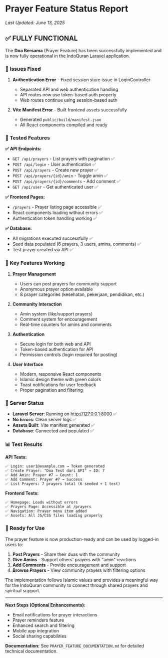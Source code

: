 # Prayer Feature Status Report
*Last Updated: June 13, 2025*

## ✅ FULLY FUNCTIONAL

The **Doa Bersama** (Prayer Feature) has been successfully implemented and is now fully operational in the IndoQuran Laravel application.

### 🔧 Issues Fixed

1. **Authentication Error** - Fixed session store issue in LoginController
   - Separated API and web authentication handling
   - API routes now use token-based auth properly
   - Web routes continue using session-based auth

2. **Vite Manifest Error** - Built frontend assets successfully
   - Generated `public/build/manifest.json`
   - All React components compiled and ready

### 🧪 Tested Features

**✅ API Endpoints:**
- `GET /api/prayers` - List prayers with pagination ✅
- `POST /api/login` - User authentication ✅  
- `POST /api/prayers` - Create new prayer ✅
- `POST /api/prayers/{id}/amin` - Toggle amin ✅
- `POST /api/prayers/{id}/comments` - Add comment ✅
- `GET /api/user` - Get authenticated user ✅

**✅ Frontend Pages:**
- `/prayers` - Prayer listing page accessible ✅
- React components loading without errors ✅
- Authentication token handling working ✅

**✅ Database:**
- All migrations executed successfully ✅
- Seed data populated (6 prayers, 3 users, amins, comments) ✅
- Test prayer created via API ✅

### 🌟 Key Features Working

1. **Prayer Management**
   - Users can post prayers for community support
   - Anonymous prayer option available
   - 8 prayer categories (kesehatan, pekerjaan, pendidikan, etc.)

2. **Community Interaction**
   - Amin system (like/support prayers)
   - Comment system for encouragement
   - Real-time counters for amins and comments

3. **Authentication**
   - Secure login for both web and API
   - Token-based authentication for API
   - Permission controls (login required for posting)

4. **User Interface**
   - Modern, responsive React components
   - Islamic design theme with green colors
   - Toast notifications for user feedback
   - Proper pagination and filtering

### 🚀 Server Status

- **Laravel Server**: Running on http://127.0.0.1:8000 ✅
- **No Errors**: Clean server logs ✅
- **Assets Built**: Vite manifest generated ✅
- **Database**: Connected and populated ✅

### 📊 Test Results

**API Tests:**
```
✅ Login: user1@example.com → Token generated
✅ Create Prayer: "Doa Test dari API" → ID: 7  
✅ Add Amin: Prayer #7 → Count: 1
✅ Add Comment: Prayer #7 → Success
✅ List Prayers: 7 prayers total (6 seeded + 1 test)
```

**Frontend Tests:**
```
✅ Homepage: Loads without errors
✅ Prayers Page: Accessible at /prayers
✅ Navigation: Prayer menu item added
✅ Assets: All JS/CSS files loading properly
```

### 🎯 Ready for Use

The prayer feature is now production-ready and can be used by logged-in users to:

1. **Post Prayers** - Share their duas with the community
2. **Give Amins** - Support others' prayers with "amin" reactions  
3. **Add Comments** - Provide encouragement and support
4. **Browse Prayers** - View community prayers with filtering options

The implementation follows Islamic values and provides a meaningful way for the IndoQuran community to connect through shared prayers and spiritual support.

---

**Next Steps (Optional Enhancements):**
- Email notifications for prayer interactions
- Prayer reminders feature
- Enhanced search and filtering
- Mobile app integration
- Social sharing capabilities

**Documentation:** See `PRAYER_FEATURE_DOCUMENTATION.md` for detailed technical documentation.
